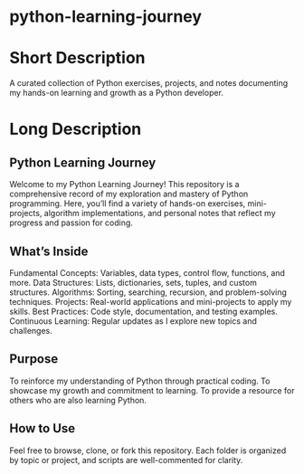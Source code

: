 # python-learning-journey

# Short Description
A curated collection of Python exercises, projects, and notes documenting my hands-on learning and growth as a Python developer.



# Long Description
## Python Learning Journey
Welcome to my Python Learning Journey!
This repository is a comprehensive record of my exploration and mastery of Python programming. Here, you’ll find a variety of hands-on exercises, mini-projects, algorithm implementations, and personal notes that reflect my progress and passion for coding.

## What’s Inside
Fundamental Concepts: Variables, data types, control flow, functions, and more.
Data Structures: Lists, dictionaries, sets, tuples, and custom structures.
Algorithms: Sorting, searching, recursion, and problem-solving techniques.
Projects: Real-world applications and mini-projects to apply my skills.
Best Practices: Code style, documentation, and testing examples.
Continuous Learning: Regular updates as I explore new topics and challenges.

## Purpose
To reinforce my understanding of Python through practical coding.
To showcase my growth and commitment to learning.
To provide a resource for others who are also learning Python.
## How to Use
Feel free to browse, clone, or fork this repository.
Each folder is organized by topic or project, and scripts are well-commented for clarity.
